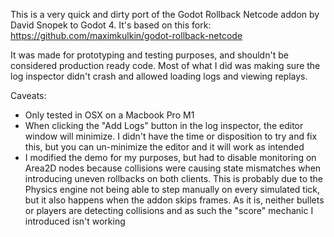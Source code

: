 This is a very quick and dirty port of the Godot Rollback Netcode addon by David Snopek to Godot 4. It's based on this fork: https://github.com/maximkulkin/godot-rollback-netcode

It was made for prototyping and testing purposes, and shouldn't be considered production ready code. Most of what I did was making sure the log inspector didn't crash and allowed loading logs and viewing replays.

Caveats:

- Only tested in OSX on a Macbook Pro M1
- When clicking the "Add Logs" button in the log inspector, the editor window will minimize. I didn't have the time or disposition to try and fix this, but you can un-minimize the editor and it will work as intended
- I modified the demo for my purposes, but had to disable monitoring on Area2D nodes because collisions were causing state mismatches when introducing uneven rollbacks on both clients. This is probably due to the Physics engine not being able to step manually on every simulated tick, but it also happens when the addon skips frames. As it is, neither bullets or players are detecting collisions and as such the "score" mechanic I introduced isn't working
